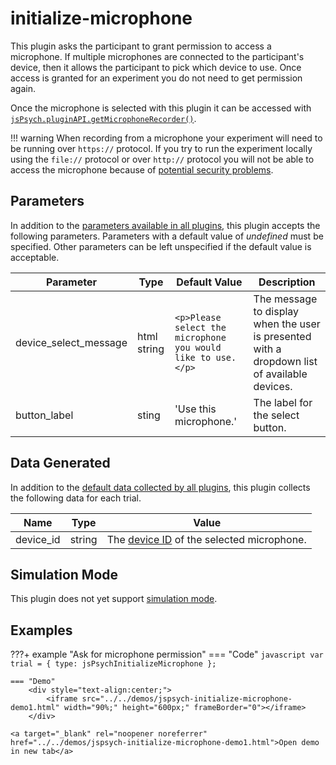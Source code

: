 # initialize-microphone

This plugin asks the participant to grant permission to access a microphone. 
If multiple microphones are connected to the participant's device, then it allows the participant to pick which device to use. 
Once access is granted for an experiment you do not need to get permission again.

Once the microphone is selected with this plugin it can be accessed with [`jsPsych.pluginAPI.getMicrophoneRecorder()`](dead-link.md).

!!! warning
    When recording from a microphone your experiment will need to be running over `https://` protocol. If you try to run the experiment locally using the `file://` protocol or over `http://` protocol you will not be able to access the microphone because of [potential security problems](https://blog.mozilla.org/webrtc/camera-microphone-require-https-in-firefox-68/).

## Parameters

In addition to the [parameters available in all plugins](../overview/plugins.md#parameters-available-in-all-plugins), this plugin accepts the following parameters. Parameters with a default value of *undefined* must be specified. Other parameters can be left unspecified if the default value is acceptable.

Parameter | Type | Default Value | Description
----------|------|---------------|------------
device_select_message | html string | `<p>Please select the microphone you would like to use.</p>` | The message to display when the user is presented with a dropdown list of available devices.
button_label | sting | 'Use this microphone.' | The label for the select button.


## Data Generated

In addition to the [default data collected by all plugins](../overview/plugins.md#data-collected-by-all-plugins), this plugin collects the following data for each trial.

Name | Type | Value
-----|------|------
device_id | string | The [device ID](https://developer.mozilla.org/en-US/docs/Web/API/MediaDeviceInfo/deviceId) of the selected microphone.

## Simulation Mode

This plugin does not yet support [simulation mode](../overview/simulation.md).

## Examples

???+ example "Ask for microphone permission"
    === "Code"
        ```javascript
        var trial = {
            type: jsPsychInitializeMicrophone
        };
        ```

    === "Demo"
        <div style="text-align:center;">
            <iframe src="../../demos/jspsych-initialize-microphone-demo1.html" width="90%;" height="600px;" frameBorder="0"></iframe>
        </div>

    <a target="_blank" rel="noopener noreferrer" href="../../demos/jspsych-initialize-microphone-demo1.html">Open demo in new tab</a>